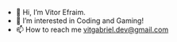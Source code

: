 - 👋 Hi, I’m Vitor Efraim.
- 👀 I’m interested in Coding and Gaming!
- 📫 How to reach me vitgabriel.dev@gmail.com

<!---
vituvitaminadev/vituvitaminadev is a ✨ special ✨ repository because its `README.md` (this file) appears on your GitHub profile.
You can click the Preview link to take a look at your changes.
--->
